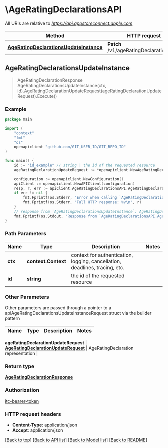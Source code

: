 # \AgeRatingDeclarationsAPI

All URIs are relative to *https://api.appstoreconnect.apple.com*

Method | HTTP request | Description
------------- | ------------- | -------------
[**AgeRatingDeclarationsUpdateInstance**](AgeRatingDeclarationsAPI.md#AgeRatingDeclarationsUpdateInstance) | **Patch** /v1/ageRatingDeclarations/{id} | 



## AgeRatingDeclarationsUpdateInstance

> AgeRatingDeclarationResponse AgeRatingDeclarationsUpdateInstance(ctx, id).AgeRatingDeclarationUpdateRequest(ageRatingDeclarationUpdateRequest).Execute()



### Example

```go
package main

import (
	"context"
	"fmt"
	"os"
	openapiclient "github.com/GIT_USER_ID/GIT_REPO_ID"
)

func main() {
	id := "id_example" // string | the id of the requested resource
	ageRatingDeclarationUpdateRequest := *openapiclient.NewAgeRatingDeclarationUpdateRequest(*openapiclient.NewAgeRatingDeclarationUpdateRequestData("Type_example", "Id_example")) // AgeRatingDeclarationUpdateRequest | AgeRatingDeclaration representation

	configuration := openapiclient.NewConfiguration()
	apiClient := openapiclient.NewAPIClient(configuration)
	resp, r, err := apiClient.AgeRatingDeclarationsAPI.AgeRatingDeclarationsUpdateInstance(context.Background(), id).AgeRatingDeclarationUpdateRequest(ageRatingDeclarationUpdateRequest).Execute()
	if err != nil {
		fmt.Fprintf(os.Stderr, "Error when calling `AgeRatingDeclarationsAPI.AgeRatingDeclarationsUpdateInstance``: %v\n", err)
		fmt.Fprintf(os.Stderr, "Full HTTP response: %v\n", r)
	}
	// response from `AgeRatingDeclarationsUpdateInstance`: AgeRatingDeclarationResponse
	fmt.Fprintf(os.Stdout, "Response from `AgeRatingDeclarationsAPI.AgeRatingDeclarationsUpdateInstance`: %v\n", resp)
}
```

### Path Parameters


Name | Type | Description  | Notes
------------- | ------------- | ------------- | -------------
**ctx** | **context.Context** | context for authentication, logging, cancellation, deadlines, tracing, etc.
**id** | **string** | the id of the requested resource | 

### Other Parameters

Other parameters are passed through a pointer to a apiAgeRatingDeclarationsUpdateInstanceRequest struct via the builder pattern


Name | Type | Description  | Notes
------------- | ------------- | ------------- | -------------

 **ageRatingDeclarationUpdateRequest** | [**AgeRatingDeclarationUpdateRequest**](AgeRatingDeclarationUpdateRequest.md) | AgeRatingDeclaration representation | 

### Return type

[**AgeRatingDeclarationResponse**](AgeRatingDeclarationResponse.md)

### Authorization

[itc-bearer-token](../README.md#itc-bearer-token)

### HTTP request headers

- **Content-Type**: application/json
- **Accept**: application/json

[[Back to top]](#) [[Back to API list]](../README.md#documentation-for-api-endpoints)
[[Back to Model list]](../README.md#documentation-for-models)
[[Back to README]](../README.md)

